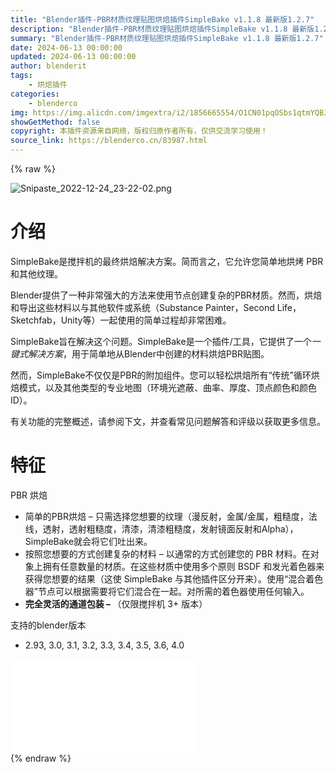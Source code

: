 ```yaml
---
title: "Blender插件-PBR材质纹理贴图烘焙插件SimpleBake v1.1.8 最新版1.2.7"
description: "Blender插件-PBR材质纹理贴图烘焙插件SimpleBake v1.1.8 最新版1.2.7"
summary: "Blender插件-PBR材质纹理贴图烘焙插件SimpleBake v1.1.8 最新版1.2.7"
date: 2024-06-13 00:00:00
updated: 2024-06-13 00:00:00
author: blenderit
tags: 
    - 烘焙插件
categories:
    - blenderco
img: https://img.alicdn.com/imgextra/i2/1856665554/O1CN01pqOSbs1qtmYQBJKvL_!!1856665554.png
showGetMethod: false
copyright: 本插件资源来自网络，版权归原作者所有，仅供交流学习使用！
source_link: https://blenderco.cn/83987.html
---
```


{% raw %}
<p><img class="aligncenter" src="https://img.alicdn.com/imgextra/i2/1856665554/O1CN01pqOSbs1qtmYQBJKvL_!!1856665554.png" alt="Snipaste_2022-12-24_23-22-02.png"></p><h1>介绍</h1><p>SimpleBake是搅拌机的最终烘焙解决方案。简而言之，它允许您简单地烘烤 PBR 和其他纹理。</p><p>Blender提供了一种非常强大的方法来使用节点创建复杂的PBR材质。然而，烘焙和导出这些材料以与其他软件或系统（Substance Painter，Second Life，Sketchfab，Unity等）一起使用的简单过程却非常困难。</p><p>SimpleBake旨在解决这个问题。SimpleBake是一个插件/工具，它提供了一个<em>一键式解决方案</em>，用于简单地从Blender中创建的材料烘焙PBR贴图。</p><p>然而，SimpleBake不仅仅是PBR的附加组件。您可以轻松烘焙所有“传统”循环烘焙模式，以及其他类型的专业地图（环境光遮蔽、曲率、厚度、顶点颜色和颜色 ID）。</p><p>有关功能的完整概述，请参阅下文，并查看常见问题解答和评级以获取更多信息。</p><h1>特征</h1><p>PBR 烘焙</p><ul>
<li>简单的PBR烘焙 – 只需选择您想要的纹理（漫反射，金属/金属，粗糙度，法线，透射，透射粗糙度，清漆，清漆粗糙度，发射镜面反射和Alpha），SimpleBake就会将它们吐出来。</li>
<li>按照您想要的方式创建复杂的材料 – 以通常的方式创建您的 PBR 材料。在对象上拥有任意数量的材质。在这些材质中使用多个原则 BSDF 和发光着色器来获得您想要的结果（这使 SimpleBake 与其他插件区分开来）。使用“混合着色器”节点可以根据需要将它们混合在一起。对所需的着色器使用任何输入。</li>
<li><b>完全灵活的通道包装 – </b>（仅限搅拌机 3+ 版本）</li>
</ul><p>支持的blender版本</p><ul>
<li>2.93, 3.0, 3.1, 3.2, 3.3, 3.4, 3.5, 3.6, 4.0</li>
</ul><div id="external-video-fab997bb07" class="external-video"><iframe frameborder="0" src="//player.bilibili.com/player.html?isOutside=true&amp;aid=1005526205&amp;bvid=BV1zx4y1J7ub&amp;cid=1582675115&amp;p=1" allowfullscreen="true"></iframe></div>
<div style="display: none">blenderco</div>
{% endraw %}